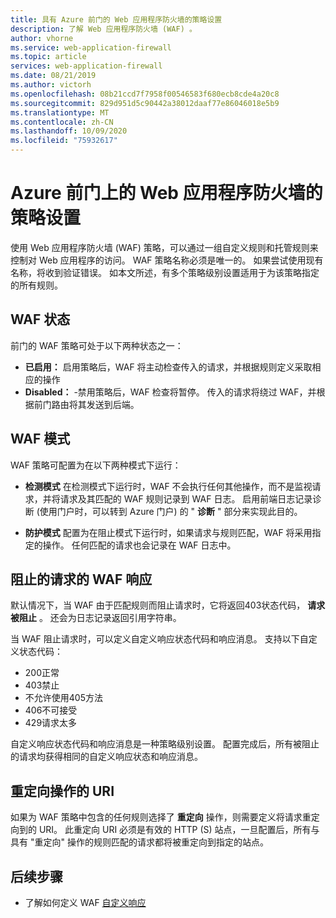 ```yaml
---
title: 具有 Azure 前门的 Web 应用程序防火墙的策略设置
description: 了解 Web 应用程序防火墙 (WAF) 。
author: vhorne
ms.service: web-application-firewall
ms.topic: article
services: web-application-firewall
ms.date: 08/21/2019
ms.author: victorh
ms.openlocfilehash: 08b21ccd7f7958f00546583f680ecb8cde4a20c8
ms.sourcegitcommit: 829d951d5c90442a38012daaf77e86046018e5b9
ms.translationtype: MT
ms.contentlocale: zh-CN
ms.lasthandoff: 10/09/2020
ms.locfileid: "75932617"
---
```

# <a name="policy-settings-for-web-application-firewall-on-azure-front-door"></a>Azure 前门上的 Web 应用程序防火墙的策略设置

使用 Web 应用程序防火墙 (WAF) 策略，可以通过一组自定义规则和托管规则来控制对 Web 应用程序的访问。 WAF 策略名称必须是唯一的。 如果尝试使用现有名称，将收到验证错误。 如本文所述，有多个策略级别设置适用于为该策略指定的所有规则。

## <a name="waf-state"></a>WAF 状态

前门的 WAF 策略可处于以下两种状态之一：
- **已启用：** 启用策略后，WAF 将主动检查传入的请求，并根据规则定义采取相应的操作
- **Disabled：** -禁用策略后，WAF 检查将暂停。 传入的请求将绕过 WAF，并根据前门路由将其发送到后端。

## <a name="waf-mode"></a>WAF 模式

WAF 策略可配置为在以下两种模式下运行：

- **检测模式** 在检测模式下运行时，WAF 不会执行任何其他操作，而不是监视请求，并将请求及其匹配的 WAF 规则记录到 WAF 日志。 启用前端日志记录诊断 (使用门户时，可以转到 Azure 门户) 的 " **诊断** " 部分来实现此目的。

- **防护模式** 配置为在阻止模式下运行时，如果请求与规则匹配，WAF 将采用指定的操作。 任何匹配的请求也会记录在 WAF 日志中。

## <a name="waf-response-for-blocked-requests"></a>阻止的请求的 WAF 响应

默认情况下，当 WAF 由于匹配规则而阻止请求时，它将返回403状态代码， **请求被阻止** 。 还会为日志记录返回引用字符串。

当 WAF 阻止请求时，可以定义自定义响应状态代码和响应消息。 支持以下自定义状态代码：

- 200正常
- 403禁止
- 不允许使用405方法
- 406不可接受
- 429请求太多

自定义响应状态代码和响应消息是一种策略级别设置。 配置完成后，所有被阻止的请求均获得相同的自定义响应状态和响应消息。

## <a name="uri-for-redirect-action"></a>重定向操作的 URI

如果为 WAF 策略中包含的任何规则选择了 **重定向** 操作，则需要定义将请求重定向到的 URI。 此重定向 URI 必须是有效的 HTTP (S) 站点，一旦配置后，所有与具有 "重定向" 操作的规则匹配的请求都将被重定向到指定的站点。


## <a name="next-steps"></a>后续步骤
- 了解如何定义 WAF [自定义响应](waf-front-door-configure-custom-response-code.md)
